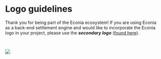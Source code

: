 # Logo guidelines

Thank you for being part of the Econia ecosystem!
If you are using Econia as a back-end settlement engine and would like to incorporate the Econia logo in your project, please use the **_secondary logo_** ([found here](https://www.notion.so/econia-labs/Media-Kit-7141154148d5424b97dc6aeb3b8804de)).

<br />

<div style={{width: '237px', height: '234px'}}>

![](/img/powered-by-guidelines.png)

</div>